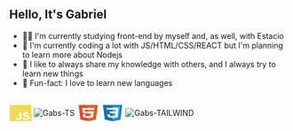 ## Hello, It's Gabriel

<ul>
  <li>👨‍🎓 I'm currently studying front-end by myself and, as well, with Estacio</li> 
  <li>🦆 I'm currently coding a lot with JS/HTML/CSS/REACT but I'm planning to learn more about Nodejs</li> 
  <li>🤯 I like to always share my knowledge with others, and I always try to learn new things</li> 
  <li>🥴 Fun-fact: I love to learn new languages</li>
</ul>

  <div style="display: inline_block"><br>
  <img align="center" alt="Gabs-Js" height="30" width="40" src="https://raw.githubusercontent.com/devicons/devicon/master/icons/javascript/javascript-plain.svg">
  <img align="center" alt="Gabs-TS" height="30" width="40" src="https://upload.wikimedia.org/wikipedia/commons/4/4c/Typescript_logo_2020.svg">
  <img align="center" alt="Gabs-HTML" height="30" width="40" src="https://raw.githubusercontent.com/devicons/devicon/master/icons/html5/html5-original.svg">
  <img align="center" alt="Gabs-CSS" height="30" width="40" src="https://raw.githubusercontent.com/devicons/devicon/master/icons/css3/css3-original.svg">
  <img align="center" alt="Gabs-TAILWIND" height="30" width="40" src="https://uxwing.com/wp-content/themes/uxwing/download/10-brands-and-social-media/tailwind-css.png">
   <br>
</div>

